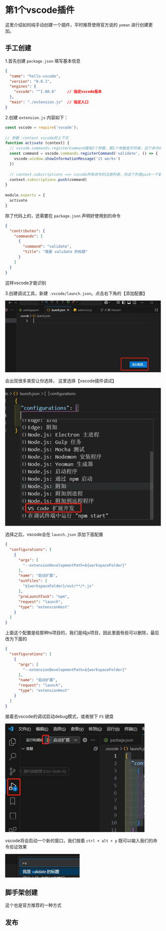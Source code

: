 # 第1个vscode插件

这里介绍如何纯手动创建一个插件，平时推荐使用官方说的 `yoman` 进行创建更加。

## 手工创建

1.首先创建 `package.json` 填写基本信息

```json
{
  "name": "hello-vscode",
  "version": "0.0.1",
  "engines": {
    "vscode": "^1.80.0"     // 指定vscode版本
  },
  "main": "./extension.js"  // 指定入口
}
```

2.创建 `extension.js` 内容如下：

```js
const vscode = require('vscode');

// 参数：context vscode的上下文
function activate (context) {
  // vscode.commands.registerCommand接收2个参数，第1个参数是字符串，这个命令的名称，第2个参数一个一个回调函数
  const command = vscode.commands.registerCommand('validate', () => { 
    vscode.window.showInformationMessage('it works')
  })

  // context.subscriptions ==> vscode所有命令的注册列表，向这个列表push一个新命令即注册一个新命令
  context.subscriptions.push(command)
}

module.exports = {
  activate
}
```

除了代码上的，还需要在 `package.json` 声明好使用到的命令

```json
{
  "contributes": {
    "commands": [
      {
        "command": "validate",
        "title": "我是 validate 的标题"
      }
    ]
  }
}
```

这样vscode才能识别

3.创建调试工具，新建 `.vscode/launch.json`。点击右下角的【添加配置】

![添加配置](./img/lanuch-setting.png)

会出现很多类型让你选择， 这里选择【vscode插件调试】

![调试](./img/lanuch-setting2.png)

选择之后，vscode会在 `launch.json` 添加下面配置

```json
{
  "configurations": [
    {
      "args": [
        "--extensionDevelopmentPath=${workspaceFolder}"
      ],
      "name": "启动扩展",
      "outFiles": [
        "${workspaceFolder}/out/**/*.js"
      ],
      "preLaunchTask": "npm",
      "request": "launch",
      "type": "extensionHost"
    }
  ]
}
```

上面这个配置是给那种ts项目的，我们是纯js项目，因此里面有些可以删除，最后改为下面的

```json
{
  "configurations": [
    {
      "args": [
        "--extensionDevelopmentPath=${workspaceFolder}"
      ],
      "name": "启动扩展",
      "request": "launch",
      "type": "extensionHost"
    }
  ]
}
```

接着去vscode的调试启动debug模式，或者按下 `F5` 键盘

![调试](./img/lanuch-setting3.png)

vscode将会启动一个新的窗口，我们按着 `ctrl + alt + p` 既可以输入我们的命令验证效果

![](./img/lanuch-setting4.png)

## 脚手架创建

这个也是官方推荐的一种方式



## 发布

